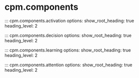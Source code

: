 # cpm.components

::: cpm.components.activation
    options:
        show_root_heading: true
        heading_level: 2

::: cpm.components.decision
    options:
        show_root_heading: true
        heading_level: 2

::: cpm.components.learning
    options:
        show_root_heading: true
        heading_level: 2

::: cpm.components.attention
    options:
        show_root_heading: true
        heading_level: 2